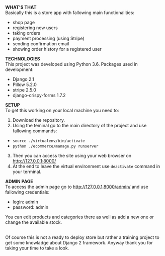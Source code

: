 **WHAT'S THAT**<br>
Basically this is a store app with fallowing main functionalities:
- shop page
- registering new users
- taking orders
- payment processing (using Stripe)
- sending confirmation email
- showing order history for a registered user


**TECHNOLOGIES**<br>
This project was developed using Python 3.6.
Packages used in development:
- Django 2.1
- Pillow 5.2.0
- stripe 2.5.0
- django-crispy-forms 1.7.2


**SETUP**<br>
To get this working on your local machine you need to:
1. Download the repository.
2. Using the teminal go to the main directory of the project and use fallowing commands:
- `source ./virtualenv/bin/activate`
- `python ./ecommerce/manage.py runserver`
3. Then you can access the site using your web browser on http://127.0.0.1:8000/
4. At the end to leave the virtual environment use `deactivate` command in your terminal.


**ADMIN PAGE**<br>
To access the admin page go to http://127.0.0.1:8000/admin/ and use fallowing credentials:
- login: admin
- password: admin

You can edit products and categories there as well as add a new one or change the available stock. 
<br>
<br>

Of course this is not a ready to deploy store but rather a training project to get some knowladge about Django 2 framework.
Anyway thank you for taking your time to take a look.
